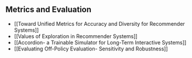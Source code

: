 ## Metrics and Evaluation
- [[Toward Unified Metrics for Accuracy and Diversity for Recommender Systems]]
- [[Values of Exploration in Recommender Systems]]
- [[Accordion- a Trainable Simulator for Long-Term Interactive Systems]]
- [[Evaluating Off-Policy Evaluation- Sensitivity and Robustness]]